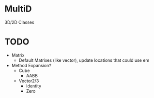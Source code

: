 # MultiD
3D/2D Classes

# TODO
- Matrix
    - Default Matrixes (like vector), update locations that could use em
- Method Expansion?
    - Cube
        - AABB
    - Vector2/3
        - Identity
        - Zero
